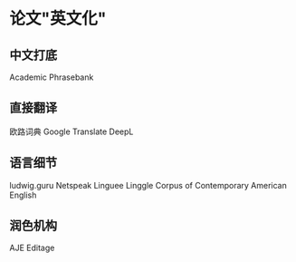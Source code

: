 
# 论文"英文化"
## 中文打底
Academic Phrasebank
## 直接翻译
欧路词典
Google Translate
DeepL
## 语言细节
ludwig.guru
Netspeak
Linguee
Linggle
Corpus of Contemporary American English
## 润色机构
AJE
Editage
<!--stackedit_data:
eyJoaXN0b3J5IjpbLTU2NzQzODc2OCwtMjAzMDg5MDUwMiwxMD
g3MzkxMjUzLC0xNTA2MTI1MTkzLDY5NjM0MzUwNiwtNTQxMzc0
NzU4XX0=
-->